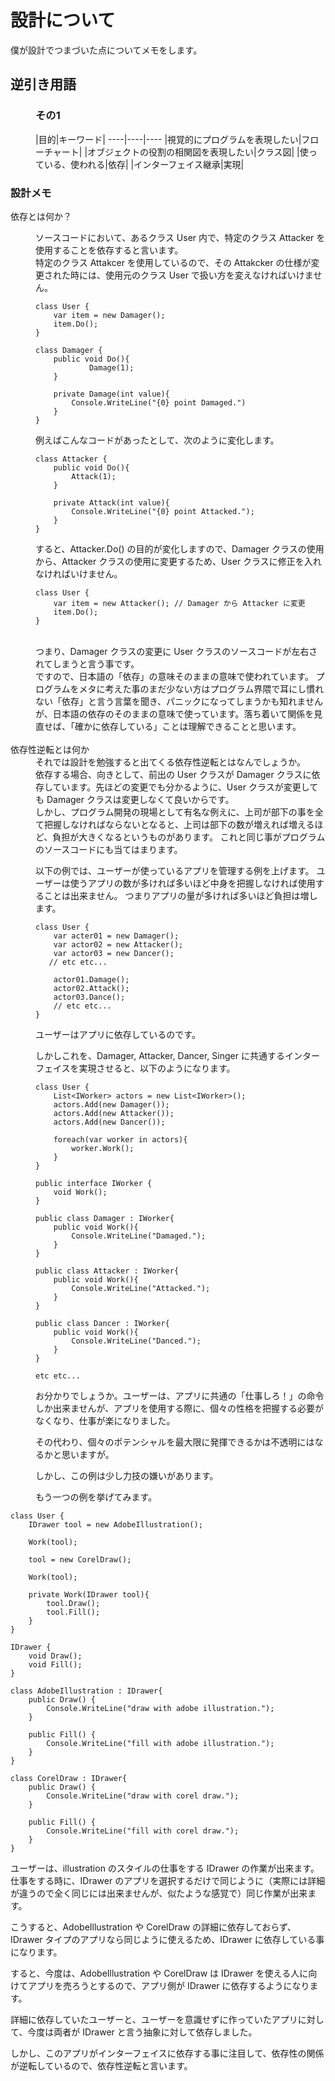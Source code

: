 # 設計について

僕が設計でつまづいた点についてメモをします。

<dl>
<dt>

## 逆引き用語

</dt>
<dd>

### その1

|目的|キーワード|
----|----|----
|視覚的にプログラムを表現したい|フローチャート|
|オブジェクトの役割の相関図を表現したい|クラス図|
|使っている、使われる|依存|
|インターフェイス継承|実現|

</dd>
</dl>

### 設計メモ

<dl>
<dt>
依存とは何か？
</dt>
<dd>

ソースコードにおいて、あるクラス User 内で、特定のクラス Attacker を使用することを依存すると言います。</br>
特定のクラス Attakcer を使用しているので、その Attakcker の仕様が変更された時には、使用元のクラス User で扱い方を変えなければいけません。

```
class User {
    var item = new Damager();
    item.Do();
}

class Damager {
    public void Do(){
            Damage(1);
    }

    private Damage(int value){
        Console.WriteLine("{0} point Damaged.")
    }
}
```

例えばこんなコードがあったとして、次のように変化します。

```
class Attacker {
    public void Do(){
        Attack(1);
    }

    private Attack(int value){
        Console.WriteLine("{0} point Attacked.");
    }
}
```

すると、Attacker.Do() の目的が変化しますので、Damager クラスの使用から、Attacker クラスの使用に変更するため、User クラスに修正を入れなければいけません。

```
class User {
    var item = new Attacker(); // Damager から Attacker に変更
    item.Do();
}
```

</br>
つまり、Damager クラスの変更に User クラスのソースコードが左右されてしまうと言う事です。
</br>
ですので、日本語の「依存」の意味そのままの意味で使われています。
プログラムをメタに考えた事のまだ少ない方はプログラム界隈で耳にし慣れない「依存」と言う言葉を聞き、パニックになってしまうかも知れませんが、日本語の依存のそのままの意味で使っています。落ち着いて関係を見直せば、「確かに依存している」ことは理解できることと思います。
</dd>

</br>

<dt>
依存性逆転とは何か
</dt>
<dd>
それでは設計を勉強すると出てくる依存性逆転とはなんでしょうか。
</br>
依存する場合、向きとして、前出の User クラスが Damager クラスに依存しています。先ほどの変更でも分かるように、User クラスが変更しても Damager クラスは変更しなくて良いからです。
</br>
しかし、プログラム開発の現場として有名な例えに、上司が部下の事を全て把握しなければならないとなると、上司は部下の数が増えれば増えるほど、負担が大きくなるというものがあります。
これと同じ事がプログラムのソースコードにも当てはまります。

以下の例では、ユーザーが使っているアプリを管理する例を上げます。
ユーザーは使うアプリの数が多ければ多いほど中身を把握しなければ使用することは出来ません。
つまりアプリの量が多ければ多いほど負担は増します。

```
class User {
    var acter01 = new Damager();
    var actor02 = new Attacker();
    var actor03 = new Dancer();
   // etc etc...

    actor01.Damage();
    actor02.Attack();
    actor03.Dance();
    // etc etc...
}
```

ユーザーはアプリに依存しているのです。

しかしこれを、Damager, Attacker, Dancer, Singer に共通するインターフェイスを実現させると、以下のようになります。

```
class User {
    List<IWorker> actors = new List<IWorker>();
    actors.Add(new Damager());
    actors.Add(new Attacker());
    actors.Add(new Dancer());

    foreach(var worker in actors){
        worker.Work();
    }
}

public interface IWorker {
    void Work();
}

public class Damager : IWorker{
    public void Work(){
        Console.WriteLine("Damaged.");
    }
}

public class Attacker : IWorker{
    public void Work(){
        Console.WriteLine("Attacked.");
    }
}

public class Dancer : IWorker{
    public void Work(){
        Console.WriteLine("Danced.");
    }
}

etc etc...

```

お分かりでしょうか。ユーザーは、アプリに共通の「仕事しろ！」の命令しか出来ませんが、アプリを使用する際に、個々の性格を把握する必要がなくなり、仕事が楽になりました。

その代わり、個々のポテンシャルを最大限に発揮できるかは不透明にはなるかと思いますが。

しかし、この例は少し力技の嫌いがあります。

もう一つの例を挙げてみます。

</dd>

```
class User {
    IDrawer tool = new AdobeIllustration();

    Work(tool);

    tool = new CorelDraw();

    Work(tool);

    private Work(IDrawer tool){
        tool.Draw();
        tool.Fill();
    }
}

IDrawer {
    void Draw();
    void Fill();
}

class AdobeIllustration : IDrawer{
    public Draw() {
        Console.WriteLine("draw with adobe illustration.");
    }

    public Fill() {
        Console.WriteLine("fill with adobe illustration.");
    }
}

class CorelDraw : IDrawer{
    public Draw() {
        Console.WriteLine("draw with corel draw.");
    }

    public Fill() {
        Console.WriteLine("fill with corel draw.");
    }
}

```

ユーザーは、illustration のスタイルの仕事をする IDrawer の作業が出来ます。仕事をする時に、IDrawer のアプリを選択するだけで同じように（実際には詳細が違うので全く同じには出来ませんが、似たような感覚で）同じ作業が出来ます。

こうすると、AdobeIllustration や CorelDraw の詳細に依存しておらず、IDrawer タイプのアプリなら同じように使えるため、IDrawer に依存している事になります。

すると、今度は、AdobeIllustration や CorelDraw は IDrawer を使える人に向けてアプリを売ろうとするので、アプリ側が IDrawer に依存するようになります。

詳細に依存していたユーザーと、ユーザーを意識せずに作っていたアプリに対して、今度は両者が IDrawer と言う抽象に対して依存しました。

しかし、このアプリがインターフェイスに依存する事に注目して、依存性の関係が逆転しているので、依存性逆転と言います。
</dl>